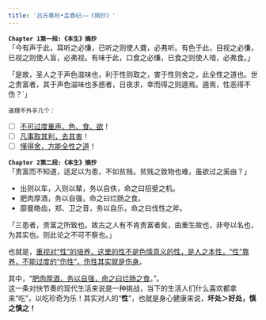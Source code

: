 ```yaml
---
title: '吕氏春秋•孟春纪——《摘抄》'
---
```


__`Chapter 1第一段:《本生》摘抄`__   
「今有声于此，耳听之必慊，已听之则使人聋，必弗听。有色于此，目视之必慊，已视之则使人盲，必弗视。有味于此，口食之必慊，已食之则使人喑，必弗食。」

「是故，圣人之于声色滋味也，利于性则取之，害于性则舍之，此全性之道也。世之贵富者，其于声色滋味也多惑者，日夜求，幸而得之则遁焉。遁焉，性恶得不伤？`」

`道理不外乎几个：`
- [ ] <u>不可过度重声、色、食、欲</u>！
- [ ] <u>凡事取其利，去其害</u>！ 
- [ ] <u>懂得舍，方能全性之道</u>！

__`Chapter 2第二段:《本生》摘抄`__   
「贵富而不知道，适足以为患，不如贫贱。贫贱之致物也难，虽欲过之奚由？」
- 出则以车，入则以辇，务以自佚，命之曰招蹙之机。
- 肥肉厚酒，务以自强，命之曰烂肠之食。
- 靡曼皓齿，郑、卫之音，务以自乐，命之曰伐性之斧。

「三患者，贵富之所致也。故古之人有不肯贵富者矣，由重生故也，非夸以名也，为其实也。则此论之不可不察也。」

也就是，<u>重视对“性”的培养，这里的性不是色情意义的性，是人之本性，“性”靠养，不能过度的“伤性”，伤性其实就是伤身</u>。

其中，“<u>肥肉厚酒，务以自强，命之曰烂肠之食</u>。”。  
这一条对快节奏的现代生活来说是一种挑战，当下的生活人们什么喜欢都拿来“吃”，以吃珍奇为乐！其实对人的“__性__”，也就是身心健康来说，__坏处＞好处，慎之慎之！__
